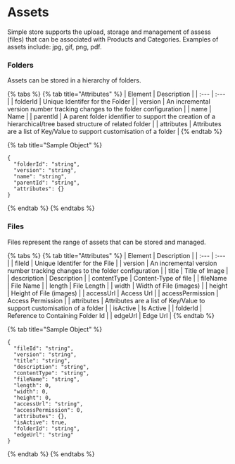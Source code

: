 # Assets

Simple store supports the upload, storage and management of assess \(files\) that can be associated with Products and Categories.  Examples of assets include: jpg, gif, png, pdf.

### Folders

Assets can be stored in a hierarchy of folders.

{% tabs %}
{% tab title="Attributes" %}
| Element | Description |
| :--- | :--- |
| folderId | Unique Identifer for the Folder |
| version | An incremental version number tracking changes to the folder configuration |
| name | Name |
| parentId | A parent folder identifier to support the creation of a hierarchical/tree based structure of related folder |
| attributes | Attributes are a list of Key/Value to support customisation of a folder |
{% endtab %}

{% tab title="Sample Object" %}
```text
{
  "folderId": "string",
  "version": "string",
  "name": "string",
  "parentId": "string",
  "attributes": {}
}
```
{% endtab %}
{% endtabs %}

### Files

Files represent the range of assets that can be stored and managed.

{% tabs %}
{% tab title="Attributes" %}
| Element | Description |
| :--- | :--- |
| fileId | Unique Identifer for the File |
| version | An incremental version number tracking changes to the folder configuration |
| title | Title of Image |
| description | Description |
| contentType | Content-Type of file |
| fileName | File Name |
| length | File Length |
| width | Width of File \(images\) |
| height | Height of File \(images\) |
| accessUrl | Access Url |
| accessPermission | Access Permission |
| attributes | Attributes are a list of Key/Value to support customisation of a folder |
| isActive | Is Active |
| folderId | Reference to Containing Folder Id |
| edgeUrl | Edge Url |
{% endtab %}

{% tab title="Sample Object" %}
```text
{
  "fileId": "string",
  "version": "string",
  "title": "string",
  "description": "string",
  "contentType": "string",
  "fileName": "string",
  "length": 0,
  "width": 0,
  "height": 0,
  "accessUrl": "string",
  "accessPermission": 0,
  "attributes": {},
  "isActive": true,
  "folderId": "string",
  "edgeUrl": "string"
}
```
{% endtab %}
{% endtabs %}

### 





```text

```

